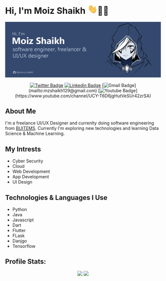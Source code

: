 
<h1 align="left">Hi, I'm Moiz Shaikh <img width="32" src="https://raw.githubusercontent.com/fatiiates/fatiiates/main/wave.gif"/>👨‍💻</h1>

![Banner](https://github.com/Prince-Shaikh/Prince-Shaikh/blob/main/Images/Banner.png)

<div align="center">
    
[![Twitter Badge](https://img.shields.io/badge/-MZ_Shaikh18-blue?style=for-the-badge&logo=Twitter&logoColor=white&link=https://twitter.com/mz_shaikh18)](https://twitter.com/mz_shaikh18)
[![Linkedin Badge](https://img.shields.io/badge/-princeshaikh-blue?style=for-the-badge&logo=Linkedin&logoColor=white&link=https://www.linkedin.com/in/princeshaikh/)](https://www.linkedin.com/in/mzshaikh/)
[![Gmail Badge](https://img.shields.io/badge/-mzshaikh129@gmail.com-blue?style=for-the-badge&logo=Gmail&logoColor=white&link=mailto:mzshaikh129@gmail.com&color=rgb(234,67,53))](mailto:mzshaikh129@gmail.com)
[![Youtube Badge](https://img.shields.io/badge/-MZ_Shaikh-red?style=for-the-badge&logo=youtube&logoColor=white&link=https://www.youtube.com/channel/UCY-T6D6jgHutVeSUr42zrSA&color=rgb(234,67,53))](https://www.youtube.com/channel/UCY-T6D6jgHutVeSUr42zrSA)
</div>

<h2>About Me</h2>
<p align="left">I'm a freelance UI/UX Designer and currenlty doing software engineering from <a href="http://www.buitms.edu.pk/">BUITEMS</a>. Currently I'm exploring new technologies and learning Data Science & Machine Learning.</p>

## My Intrests
- Cyber Security
- Cloud
- Web Development
- App Development
- UI Design

## Technologies & Languages I Use
- Python
- Java
- Javascript
- Dart
- Flutter
- FLask
- Danjgo
- Tensorflow

<h2>Profile Stats:</h2>
<p align="center">
  <img width="49%" src="https://github-readme-stats.vercel.app/api?username=Prince-Shaikh&show_icons=true&theme=tokyonight" />
  <img width="49%" src="https://github-readme-streak-stats.herokuapp.com/?user=Prince-Shaikh&theme=tokyonight" />
</p>
